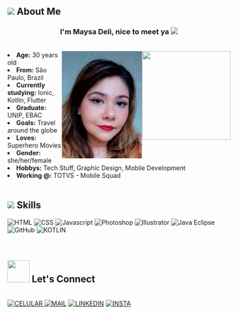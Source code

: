 <body>
<div>
<h2 align="left"> <img src="https://media4.giphy.com/media/3og0IvqGRVwW4tITQs/200w.webp?cid=ecf05e47au6tlfcij05yzrjh8hddd7x29b762reylyhk6gdu&rid=200w.webp&ct=s" width="30"> About Me</h2>
  <h3 align="center">I'm Maysa Deli, nice to meet ya <img src="https://user-images.githubusercontent.com/42378118/110234147-e3259600-7f4e-11eb-95be-0c4047144dea.gif" width="30"><br> </h3>
  <br>
<img src="https://media1.giphy.com/media/iDgg0RDBArI1KoswPs/giphy.gif?cid=ecf05e47spiusnge2ceoz3bci8nuyo9g4am3q7tz1yp6hp2l&rid=giphy.gif&ct=s" align="right" width="200" height="200"><img src="https://raw.githubusercontent.com/maysadeli/maysadeli/main/src/1672784749515.jpg" align="right" width="181" height="242">
<li>
<b>Age:</b> 30 years old</li>
<li>
<b>From:</b> São Paulo, Brazil </li>
<li>
<b>Currently studying:</b> Ionic, Kotlin, Flutter</li>
<li>
<b>Graduate:</b> UNIP, EBAC</li>
<li>
<b>Goals:</b> Travel around the globe</li>
<li>
<b>Loves:</b> Superhero Movies</li>
<li>
<b>Gender:</b> she/her/female</li>
<li>
<b>Hobbys:</b> Tech Stuff, Graphic Design, Mobile Development</li>
<li>
<b>Working @:</b> TOTVS - Mobile Squad</li>
<br>
</div>
<div>
<h2 align="left"><img src="https://media0.giphy.com/media/kPcMCLzgFuuk3J7nqK/giphy.gif?cid=ecf05e47zs1ntt602stf5f3dw6taeqcl710f320p9gdl00hh&rid=giphy.gif&ct=s" width="40"> Skills </h2>
<p>
    <img src="https://img.icons8.com/nolan/2x/html-5.png" alt="HTML" width="60" height="60"/> <img src="https://img.icons8.com/nolan/2x/css-filetype.png" alt="CSS" width="60" height="60"/> <img src="https://img.icons8.com/nolan/2x/javascript.png" alt="Javascript" width="60" height="60"/> <img src="https://img.icons8.com/nolan/72/adobe-photoshop.png" alt="Photoshop" width="60" height="60"/> <img src="https://img.icons8.com/nolan/72/adobe-illustrator.png" alt="Illustrator" width="60" height="60"/> <img src="https://img.icons8.com/nolan/2x/java-eclipse.png" alt="Java Eclipse" width="60" height="60"/> <img src="https://img.icons8.com/nolan/2x/github.png" alt="GitHub" width="60" height="60"/>
<img src="https://img.icons8.com/external-tal-revivo-duo-tal-revivo/2x/external-kotlin-a-cross-platform-statically-typed-general-purpose-programming-language-with-type-inference-logo-duo-tal-revivo.png" alt="KOTLIN" width="44" height="49"/>
</p>
<br>
<h2><img src="https://media1.giphy.com/media/HcXt65k5em2aFEm7LX/200w.webp?cid=ecf05e47qg1nsvnc5za1ogzsmxur1rlqgtawi9juvl48v00x&rid=200w.webp&ct=s" width="50" height="50"> Let's Connect</h2>
<br>
  <a href="https://chat.whatsapp.com/ES4Vj8J85EgKswTEjNvwrh"><img src="https://img.icons8.com/nolan/2x/touchscreen-smartphone.png" alt="CELULAR" width="60" height="60"/> </a> <a href="mailto:maah.deli@gmail.com?" subject="maah.deli@gmail"><img src="https://img.icons8.com/nolan/2x/apple-mail.png" alt="MAIL" width="60" height="60"/></a> <a href="https://www.linkedin.com/in/maysa-deli-dos-santos-martins-a6b23b8b/"><img src="https://img.icons8.com/nolan/2x/linkedin.png" alt="LINKEDIN" width="60" height="60"/></a> <a href="https://instagram.com/devmaysa"><img src="https://img.icons8.com/nolan/2x/instagram-new.png" alt="INSTA" width="60" height="60"/></a>
</div>
</div>
</body>
